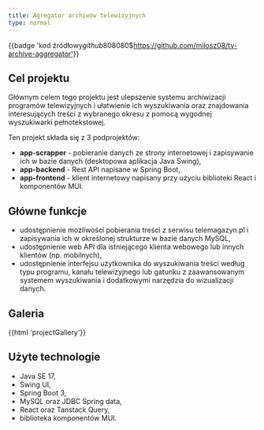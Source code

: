 ```yaml
---
title: Agregator archiwów telewizyjnych
type: normal
---
```


{{badge 'kod źródłowy$github$808080$https://github.com/milosz08/tv-archive-aggregator'}}

## Cel projektu

Głównym celem tego projektu jest ulepszenie systemu archiwizacji programów telewizyjnych i ułatwienie ich wyszukiwania
oraz znajdowania interesujących treści z wybranego okresu z pomocą wygodnej wyszukiwarki pełnotekstowej.

Ten projekt składa się z 3 podprojektów:

- **app-scrapper** - pobieranie danych ze strony internetowej i zapisywanie ich w bazie danych (desktopowa aplikacja
  Java Swing),
- **app-backend** - Rest API napisane w Spring Boot,
- **app-frontend** - klient internetowy napisany przy użyciu biblioteki React i komponentów MUI.

## Główne funkcje

- udostępnienie możliwości pobierania treści z serwisu telemagazyn.pl i zapisywania ich w określonej strukturze w bazie
  danych MySQL,
- udostępnienie web API dla istniejącego klienta webowego lub innych klientów (np. mobilnych),
- udostępnienie interfejsu użytkownika do wyszukiwania treści według typu programu, kanału telewizyjnego lub gatunku z
  zaawansowanym systemem wyszukiwania i dodatkowymi narzędzia do wizualizacji danych.

## Galeria

{{html 'projectGallery'}}

## Użyte technologie

- Java SE 17,
- Swing UI,
- Spring Boot 3,
- MySQL oraz JDBC Spring data,
- React oraz Tanstack Query,
- biblioteka komponentów MUI.
